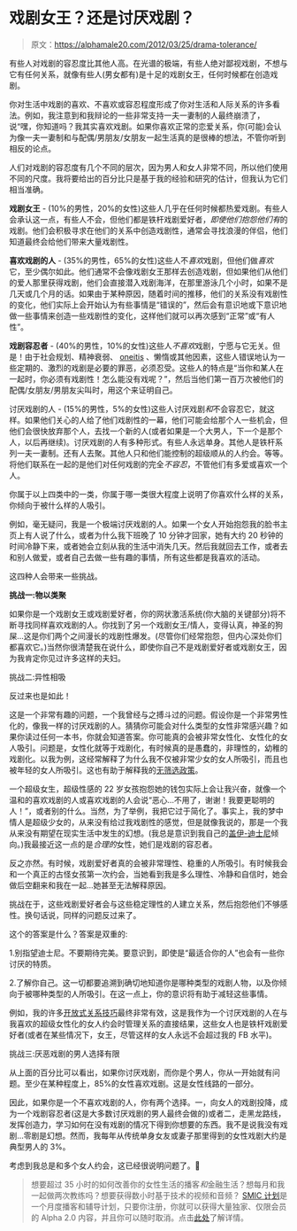 # 戏剧女王？还是讨厌戏剧？

> 原文：<https://alphamale20.com/2012/03/25/drama-tolerance/>

有些人对戏剧的容忍度比其他人高。在光谱的极端，有些人绝对鄙视戏剧，不想与它有任何关系，就像有些人(男女都有)是十足的戏剧女王，任何时候都在创造戏剧。

你对生活中戏剧的喜欢、不喜欢或容忍程度形成了你对生活和人际关系的许多看法。例如，我注意到和我辩论的一些非常支持一夫一妻制的人最终崩溃了，说“嘿，你知道吗？我其实喜欢戏剧。如果你喜欢正常的恋爱关系，你(可能)会认为像一夫一妻制和与配偶/男朋友/女朋友一起生活真的是很棒的想法，不管你听到相反的论点。

人们对戏剧的容忍度有几个不同的层次，因为男人和女人非常不同，所以他们使用不同的尺度。我将要给出的百分比只是基于我的经验和研究的估计，但我认为它们相当准确。

**戏剧女王** - (10%的男性，20%的女性)这些人几乎在任何时候都热爱戏剧。有些人会承认这一点，有些人不会，但他们都是铁杆戏剧爱好者，*即使他们抱怨他们有*的戏剧。他们会积极寻求在他们的关系中创造戏剧性，通常会寻找浪漫的伴侣，他们知道最终会给他们带来大量戏剧性。

**喜欢戏剧的人** - (35%的男性，65%的女性)这些人不*喜欢*戏剧，但他们做*喜欢*它，至少偶尔如此。他们通常不会像戏剧女王那样去创造戏剧，但如果他们从他们的爱人那里获得戏剧，他们会直接潜入戏剧海洋，在那里游泳几个小时，如果不是几天或几个月的话。如果由于某种原因，随着时间的推移，他们的关系没有戏剧性的变化，他们实际上会开始认为有些事情是“错误的”，然后会有意识地或下意识地做一些事情来创造一些戏剧性的变化，这样他们就可以再次感到“正常”或“有人性”。

**戏剧容忍者** - (40%的男性，10%的女性)这些人*不喜欢*戏剧，宁愿与它无关。但是！由于社会规划、精神衰弱、 [oneitis](http://www.blackdragon-blog.com/2012/03/11/nine-steps-to-avoid-neediness-and-oneitis/ "Nine Steps To Avoid Neediness and Oneitis") 、懒惰或其他因素，这些人错误地认为一些定期的、激烈的戏剧是必要的罪恶，必须忍受。这些人的特点是“当你和某人在一起时，你必须有戏剧性！怎么能没有戏呢？”，然后当他们第一百万次被他们的配偶/女朋友/男朋友尖叫时，用这个来证明自己。

讨厌戏剧的人 - (15%的男性，5%的女性)这些人讨厌戏剧*和*不会容忍它，就这样。如果他们关心的人给了他们戏剧性的一幕，他们可能会给那个人一些机会，但他们会很快放弃那个人，去找一个新的人(或者如果是一个大男人，下一个是那个人，以后再继续)。讨厌戏剧的人有多种形式。有些人永远单身。其他人是铁杆系列一夫一妻制。还有人去聚。其他人只和他们能控制的超级顺从的人约会。等等。将他们联系在一起的是他们对任何戏剧的完全*不容忍*，不管他们有多爱或喜欢一个人。

你属于以上四类中的一类，你属于哪一类很大程度上说明了你喜欢什么样的关系，你倾向于被什么样的人吸引。

例如，毫无疑问，我是一个极端讨厌戏剧的人。如果一个女人开始抱怨我的脸书主页上有人说了什么，或者为什么我下班晚了 10 分钟才回家，她有大约 20 秒钟的时间冷静下来，或者她会立刻从我的生活中消失几天。然后我就回去工作，或者去和别人做爱，或者自己去做一些有趣的事情，所有这些都是我喜欢的活动。

这四种人会带来一些挑战。

**挑战一:物以类聚**

如果你是一个戏剧女王或戏剧爱好者，你的网状激活系统(你大脑的关键部分)将不断寻找同样喜欢戏剧的人。你找到了另一个戏剧女王/情人，变得认真，神圣的狗屎...这是你们两个之间漫长的戏剧性爆发。(尽管你们经常抱怨，但内心深处你们都喜欢它。)当然你很清楚我在说什么，即使你自己不是戏剧爱好者或戏剧女王，因为我肯定你见过许多这样的夫妇。

挑战二:异性相吸

反过来也是如此！

这是一个非常有趣的问题，一个我曾经与之搏斗过的问题。假设你是一个非常男性化的，像我一样的讨厌戏剧的人。猜猜你可能会对什么类型的女性非常感兴趣？如果你读过任何一本书，你就会知道答案。你可能真的会被非常女性化、女性化的女人吸引。问题是，女性化就等于戏剧化，有时候真的是愚蠢的，非理性的，幼稚的戏剧化。以我为例，这经常解释了为什么我不仅被非常少女的女人所吸引，而且也被年轻的女人所吸引。这也有助于解释我的[无筛选政策](http://www.blackdragon-blog.com/2011/09/27/dont-screen-women-instead-categorize/ "Don’t “Screen” Women. Instead, Categorize")。

一个超级女生，超级性感的 22 岁女孩抱怨她的钱包实际上会让我兴奋，就像一个温和的喜欢戏剧的人或喜欢戏剧的人会说“恶心...不用了，谢谢！我要更聪明的人！”，或者别的什么。当然，为了举例，我把它过于简化了。事实上，我的梦中情人是超级少女的，从来没有给过我戏剧性的感觉，但是就像我说的，那是一个我从来没有期望在现实生活中发生的幻想。(我总是意识到我自己的[盖伊-迪士尼](http://www.blackdragon-blog.com/glossary/ "Glossary")倾向。)我最接近这一点的是*合理的*女性，她们是戏剧的容忍者。

反之亦然。有时候，戏剧爱好者真的会被非常理性、稳重的人所吸引。有时候我会和一个真正的古怪女孩第一次约会，当她看到我是多么理性、冷静和自信时，她会做后空翻来和我在一起...她甚至无法解释原因。

挑战在于，这些戏剧爱好者会与这些稳定理性的人建立关系，然后抱怨他们不够感性。换句话说，同样的问题反过来了。

这个的答案是什么？答案是双重的:

1.别指望迪士尼。不要期待完美。要意识到，即使是“最适合你的人”也会有一些你讨厌的特质。

2.了解你自己。这一切都要追溯到确切地知道你是哪种类型的戏剧人物，以及你倾向于被哪种类型的人所吸引。在这一点上，你的意识将有助于减轻这些事情。

例如，我的许多[开放式关系技巧](http://www.haveopenrelationships.com)最终非常有效，这是我作为一个讨厌戏剧的人在与我喜欢的超级女性化的女人约会时管理关系的直接结果，这些女人也是铁杆戏剧爱好者(或者在某些情况下，女王，尽管这样的女人永远不会超过我的 FB 水平)。

挑战三:厌恶戏剧的男人选择有限

从上面的百分比可以看出，如果你讨厌戏剧，而你是个男人，你从一开始就有问题。至少在某种程度上，85%的女性喜欢戏剧。这是女性线路的一部分。

因此，如果你是一个不喜欢戏剧的人，你有两个选择。一，向女人的戏剧投降，成为一个戏剧容忍者(这是大多数讨厌戏剧的男人最终会做的)或者二，走黑龙路线，发挥创造力，学习如何在没有戏剧的情况下得到你想要的东西。我不是说我没有戏剧...零剧是幻想。然而，我每年从传统单身女友或妻子那里得到的女性戏剧大约是典型男人的 3%。

考虑到我总是和多个女人约会，这已经很说明问题了。🙂

> 想要超过 35 小时的如何改善你的女性生活的播客*和*金融生活？想每月和我一起做两次教练吗？想要获得数小时基于技术的视频和音频？ [SMIC 计划](https://alphamale20.kartra.com/page/vIL17)是一个月度播客和辅导计划，只要你注册，你就可以获得大量独家、仅限会员的 Alpha 2.0 内容，并且你可以随时取消。点击[此处](https://alphamale20.kartra.com/page/vIL17)了解详情。
> 
> 